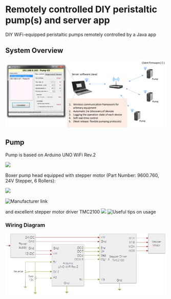 # Remotely controlled DIY peristaltic pump(s) and server app
DIY WiFi-equipped peristaltic pumps remotely controlled by a Java app

## System Overview
![](https://github.com/sergeigrebenyuk/PumpClientServer/blob/master/NetworkDiagram.png)


## Pump 
Pump is based on Arduino UNO WiFi Rev.2

![](https://store-cdn.arduino.cc/uni/catalog/product/cache/1/image/520x330/604a3538c15e081937dbfbd20aa60aad/a/b/abx00021_featured_2.jpg)

Boxer pump head equipped with stepper motor (Part Number: 9600.760, 24V Stepper, 6 Rollers):

![](https://www.boxerpumps.com/typo3temp/fl_realurl_image/9qx-miniature-perstaltic-pump-62.jpg)

![Manufacturer link](https://www.boxerpumps.com/en/products/peristaltic-pumps-liquid/boxer-9qx-miniature-peristaltic-pump-series/)

and excellent stepper motor driver TMC2100
![](https://cdn.shopify.com/s/files/1/0239/9287/products/20160095_1.jpg?v=1551124254)
![Useful tips on usage](https://reprap.org/wiki/TMC2100)

### Wiring Diagram
![](https://github.com/sergeigrebenyuk/PumpClientServer/blob/master/PumpDiagram.png)
